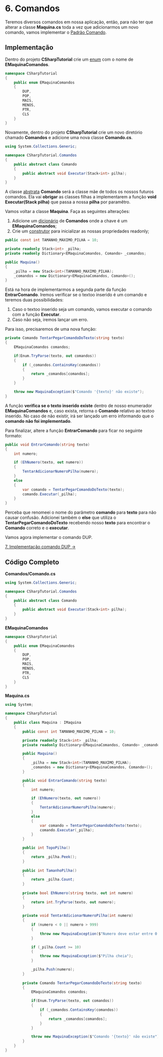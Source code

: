 # 6. Comandos

Teremos diversos comandos em nossa aplicação, então, para não ter que alterar a classe **Maquina.cs** toda a vez 
que adicionarmos um novo comando, vamos implementar o [Padrão Comando](https://gameprogrammingpatterns.com/comando.html).

## Implementação

Dentro do projeto **CSharpTutorial** crie um [enum](https://docs.microsoft.com/pt-br/dotnet/csharp/language-reference/builtin-types/enum) com o nome de **EMaquinaComandos**.
```C#
namespace CSharpTutorial
{
    public enum EMaquinaComandos
    {
        DUP,	
        POP, 	
        MAIS,	
        MENOS,	
        PTR,	
        CLS     
    }
}
```

Novamente, dentro do projeto **CSharpTutorial** crie um novo diretório chamado **Comandos** e adicione uma nova classe **Comando.cs**.
```C#
using System.Collections.Generic;

namespace CSharpTutorial.Comandos
{
    public abstract class Comando
    {
        public abstract void Executar(Stack<int> pilha);
    }
}
```
A classe [abstrata](https://docs.microsoft.com/pt-br/dotnet/csharp/language-reference/keywords/abstract) **Comando** será a classe mãe de todos os nossos futuros comandos. Ela vai **obrigar** as classes filhas a implementarem
a função **void Executar(Stack<int> pilha)** que passa a nossa **pilha** por paramêtro.

Vamos voltar a classe **Maquina**. Faça as seguintes alterações:
1. Adicione um [dicionário](https://docs.microsoft.com/pt-br/dotnet/api/system.collections.generic.dictionary-2?view=netcore-3.1) de **Comandos** onde a chave é um **EMaquinaComandos**;
2. Crie um [construtor](https://docs.microsoft.com/pt-br/dotnet/csharp/programming-guide/classes-and-structs/using-constructors) para inicializar as nossas propriedades readonly;

```C#
public const int TAMANHO_MAXIMO_PILHA = 10;

private readonly Stack<int> _pilha;
private readonly Dictionary<EMaquinaComandos, Comando> _comandos;

public Maquina()
{
	_pilha = new Stack<int>(TAMANHO_MAXIMO_PILHA);
	_comandos = new Dictionary<EMaquinaComandos, Comando>();
}
```

Está na hora de implementarmos a segunda parte da função **EntrarComando**. Iremos verificar se o textoo
inserido é um comando e teremos duas possibilidades:
1. Caso o textoo inserido seja um comando, vamos executar o comando com a função **Executar**.
2. Caso não seja, iremos lançar um erro.

Para isso, precisaremos de uma nova função:
```C#
private Comando TentarPegarComandoDoTexto(string texto)
{
    EMaquinaComandos comandos;

    if(Enum.TryParse(texto, out comandos))
    {
        if (_comandos.ContainsKey(comandos))
        {
            return _comandos[comandos];
        }
    }

    throw new MaquinaException($"Comando '{texto}' não existe");           
}
```
A função **verifica se o texto inserido existe** dentro de nosso enumerador **EMaquinaComandos** e, caso exista, retorna o **Comando** relativo ao textoo inserido. No caso de não existir, irá ser lançado um erro informando que o **comando não foi implementado**.

Para finalizar, altere a função **EntrarComando** para ficar no seguinte formato:
```C#
public void EntrarComando(string texto)
{
    int numero;

    if (EhNumero(texto, out numero))
    {
        TentarAdicionarNumeroPilha(numero);
    }
    else
    {
        var comando = TentarPegarComandoDoTexto(texto);
        comando.Executar(_pilha);
    }
}
```
Perceba que renomeei o nome do parâmetro **comando** para **texto** para não causar confusão. Adicionei também o **else**
que utiliza o **TentarPegarComandoDoTexto** recebendo nosso **texto** para encontrar o **Comando** correto e o **executar**.

Vamos agora implementar o comando DUP.

[7. Implementação comando DUP &rarr;](https://github.com/Go-Horse-Coding/csharp-tutorial/blob/master/modulos/tutorial/7.comando-dup.md)

## Código Completo
**Comandos/Comando.cs**
```C#
using System.Collections.Generic;

namespace CSharpTutorial.Comandos
{
    public abstract class Comando
    {
        public abstract void Executar(Stack<int> pilha);
    }
}
```
**EMaquinaComandos**
```C#
namespace CSharpTutorial
{
    public enum EMaquinaComandos
    {
        DUP,	
        POP, 	
        MAIS,	
        MENOS,	
        PTR,	
        CLS     
    }
}
```
**Maquina.cs**
```C#
using System;

namespace CSharpTutorial
{
    public class Maquina : IMaquina
    {
        public const int TAMANHO_MAXIMO_PILHA = 10;

        private readonly Stack<int> _pilha;
        private readonly Dictionary<EMaquinaComandos, Comando> _comandos;

        public Maquina()
        {
            _pilha = new Stack<int>(TAMANHO_MAXIMO_PILHA);
            _comandos = new Dictionary<EMaquinaComandos, Comando>();
        }

        public void EntrarComando(string texto)
        {
            int numero;

            if (EhNumero(texto, out numero))
            {
                TentarAdicionarNumeroPilha(numero);
            }
            else
            {
                var comando = TentarPegarComandoDoTexto(texto);
                comando.Executar(_pilha);
            }
        }

        public int TopoPilha()
        {
            return _pilha.Peek();
        }
		
        public int TamanhoPilha()
        {
            return _pilha.Count;
        }
		
        private bool EhNumero(string texto, out int numero)
        {
            return int.TryParse(texto, out numero);
        }
		
        private void TentarAdicionarNumeroPilha(int numero)
        {
            if (numero < 0 || numero > 999)
            {
                throw new MaquinaException($"Numero deve estar entre 0 e 999");
            }

            if (_pilha.Count >= 10)
            {
                throw new MaquinaException($"Pilha cheia");
            }

            _pilha.Push(numero);
        }
		
        private Comando TentarPegarComandoDoTexto(string texto)
        {
            EMaquinaComandos comandos;

            if(Enum.TryParse(texto, out comandos))
            {
                if (_comandos.ContainsKey(comandos))
                {
                    return _comandos[comandos];
                }
            }

            throw new MaquinaException($"Comando '{texto}' não existe");           
        }
    }
}
```


